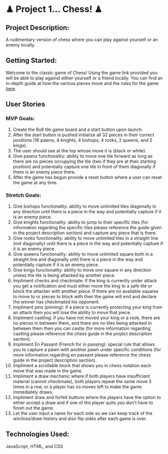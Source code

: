#  ♟ Project 1... Chess! ♟
## Project Description: 
A rudimentary version of chess where you can play against yourself or an enemy locally.
## Getting Started: 
Welcome to the classic game of Chess! Using the game link provided you will be able to play against either yourself or a friend locally. You can find an in-depth guide at how the various pieces move and the rules for the game [here](https://www.wikihow.com/Play-Chess-for-Beginners).
## User Stories
### MVP Goals:
1. Create the 8x8 tile game board and a start button upon launch.
2. After the start button is pushed initialize all 32 pieces in their correct positions (16 pawns, 4 knights, 4 bishops, 4 rooks, 2 queens, and 2 kings).
3. The user should see at the top whose move it is (black or white).
4. Give pawns functionality: ability to move one tile forward as long as there are no pieces occupying the tile (two if they are at their starting position) and potentially capture one tile in front of them diagonally if there is an enemy piece there.
5. After the game has begun provide a reset button where a user can reset the game at any time.
### Stretch Goals:
1. Give bishops functionality: ability to move unlimited tiles diagonally in any direction until there is a piece in the way and potentially capture if it is an enemy piece.
2. Give knights functionality: ability to jump to their specific tiles (for information regarding the specific tiles please reference the guide given in the project description section) and capture any piece that is there.
3. Give rooks functionality: ability to move unlimited tiles in a straight line (not diagonally) until there is a piece in the way and potentially capture if it is an enemy piece.
4. Give queens functionality: abliity to move unlimited square both in a straight line and diagonally until there is a piece in the way and potentially capture if it is an enemy piece.
5. Give kings functionality: ability to move one square in any direction unless the tile is being attacked by another piece.
6. Impliment checks and checkmate: if the king is currently under attack you get a notification and must either move the king to a safe tile or block the attacker with another piece. If there are no available squares to move to or pieces to block with then the game will end and declare the winner has checkmated his opponent.
7. Impliment pins (pinning): if a piece is currently protecting your king from an attack then you will lose the ability to move that piece.
8. Impliment castling: if you have not moved your king or a rook, there are no pieces in between them, and there are no tiles being attacked in between them then you can castle (for more information regarding castling please reference the chess guide in the project description section).
9. Impliment En Passant (French for in passing): special rule that allows you to capture a pawn with another pawn under specific conditions (for more information regarding en passant please reference the chess guide in the project description section).
10. Impliment a scrollable block that shows you in chess notation each move that was made in the game.
11. Impliment a draw mechanic where if both players have insufficient material (cannot checkmate), both players repeat the same move 3 times in a row, or a player has no moves left to make the game immediately draws.
12. Impliment draw and forfeit buttons where the players have the option to either accept a draw and if one of the player quits you don't have to finish out the game.
13. Let the user input a name for each side so we can keep track of the win/loss/draw history and also flip sides after each game is over.
## Technologies Used:
JavaScript, HTML, and CSS